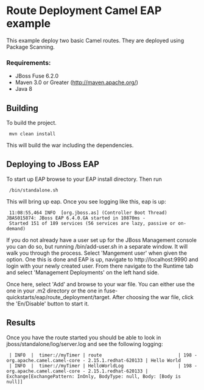 Route Deployment Camel EAP example
====================================
This example deploy two basic Camel routes. They are deployed using Package Scanning.

### Requirements:
 * JBoss Fuse 6.2.0
 * Maven 3.0 or Greater (http://maven.apache.org/)
 * Java 8

Building
-----------------------
To build the project.

     mvn clean install

This will build the war including the dependencies.

Deploying to JBoss EAP
-----------------------

To start up EAP browse to your EAP install directory. Then run

     /bin/standalone.sh

This will bring up eap. Once you see logging like this, eap is up:

     11:08:55,464 INFO  [org.jboss.as] (Controller Boot Thread) JBAS015874: JBoss EAP 6.4.0.GA started in 10870ms - 
     Started 151 of 189 services (56 services are lazy, passive or on-demand)

If you do not already have a user set up for the JBoss Management console you can do so, but running /bin/add-user.sh in a separate window.  It will walk you through the process.  Select 'Mangement user' when given the option. One this is done and EAP is up, navigate to http://localhost:9990  and login with your newly created user. From there navigate to the Runtime tab and select 'Management Deployments' on the left hand side.  

Once here, select 'Add' and browse to your war file.  You can either use the one in your .m2 directory or the one in fuse-quickstarts/eap/route_deployment/target. After choosing the war file, click the 
'En/Disable' button to start it. 

Results
-----------------------
Once you have the route started you should be able to look in jboss/standalone/log/server.log and see the following logging:

     | INFO  |  timer://myTimer | route                            | 198 - org.apache.camel.camel-core - 2.15.1.redhat-620133 | Hello World
     | INFO  |  timer://myTimer | HelloWorldLog                    | 198 - org.apache.camel.camel-core - 2.15.1.redhat-620133 | Exchange[ExchangePattern: InOnly, BodyType: null, Body: [Body is null]]
